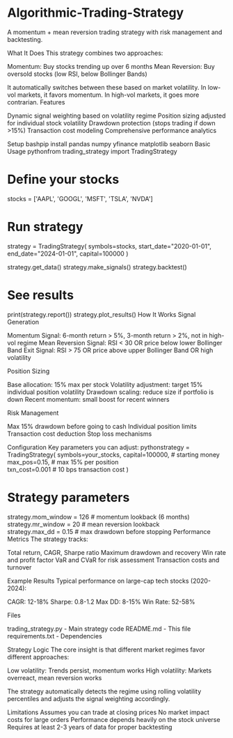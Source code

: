 # Algorithmic-Trading-Strategy
A momentum + mean reversion trading strategy with risk management and backtesting.

What It Does
This strategy combines two approaches:

Momentum: Buy stocks trending up over 6 months
Mean Reversion: Buy oversold stocks (low RSI, below Bollinger Bands)

It automatically switches between these based on market volatility. In low-vol markets, it favors momentum. In high-vol markets, it goes more contrarian.
Features

Dynamic signal weighting based on volatility regime
Position sizing adjusted for individual stock volatility
Drawdown protection (stops trading if down >15%)
Transaction cost modeling
Comprehensive performance analytics

Setup
bashpip install pandas numpy yfinance matplotlib seaborn
Basic Usage
pythonfrom trading_strategy import TradingStrategy

# Define your stocks
stocks = ['AAPL', 'GOOGL', 'MSFT', 'TSLA', 'NVDA']

# Run strategy
strategy = TradingStrategy(
    symbols=stocks,
    start_date="2020-01-01", 
    end_date="2024-01-01",
    capital=100000
)

strategy.get_data()
strategy.make_signals() 
strategy.backtest()

# See results
print(strategy.report())
strategy.plot_results()
How It Works
Signal Generation

Momentum Signal: 6-month return > 5%, 3-month return > 2%, not in high-vol regime
Mean Reversion Signal: RSI < 30 OR price below lower Bollinger Band
Exit Signal: RSI > 75 OR price above upper Bollinger Band OR high volatility

Position Sizing

Base allocation: 15% max per stock
Volatility adjustment: target 15% individual position volatility
Drawdown scaling: reduce size if portfolio is down
Recent momentum: small boost for recent winners

Risk Management

Max 15% drawdown before going to cash
Individual position limits
Transaction cost deduction
Stop loss mechanisms

Configuration
Key parameters you can adjust:
pythonstrategy = TradingStrategy(
    symbols=your_stocks,
    capital=100000,        # starting money
    max_pos=0.15,         # max 15% per position  
    txn_cost=0.001        # 10 bps transaction cost
)

# Strategy parameters
strategy.mom_window = 126     # momentum lookback (6 months)
strategy.mr_window = 20       # mean reversion lookback  
strategy.max_dd = 0.15        # max drawdown before stopping
Performance Metrics
The strategy tracks:

Total return, CAGR, Sharpe ratio
Maximum drawdown and recovery
Win rate and profit factor
VaR and CVaR for risk assessment
Transaction costs and turnover

Example Results
Typical performance on large-cap tech stocks (2020-2024):

CAGR: 12-18%
Sharpe: 0.8-1.2
Max DD: 8-15%
Win Rate: 52-58%

Files

trading_strategy.py - Main strategy code
README.md - This file
requirements.txt - Dependencies

Strategy Logic
The core insight is that different market regimes favor different approaches:

Low volatility: Trends persist, momentum works
High volatility: Markets overreact, mean reversion works

The strategy automatically detects the regime using rolling volatility percentiles and adjusts the signal weighting accordingly.

Limitations
Assumes you can trade at closing prices
No market impact costs for large orders
Performance depends heavily on the stock universe
Requires at least 2-3 years of data for proper backtesting
